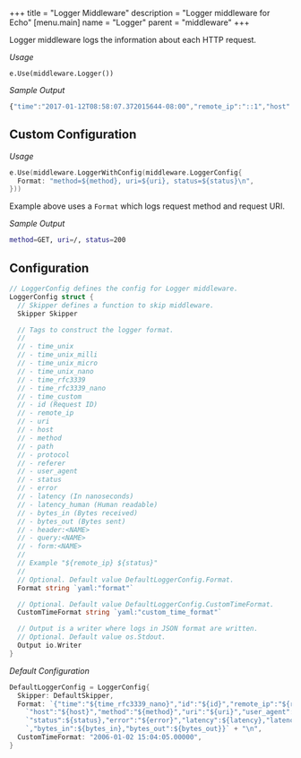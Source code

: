 +++
title = "Logger Middleware"
description = "Logger middleware for Echo"
[menu.main]
  name = "Logger"
  parent = "middleware"
+++

Logger middleware logs the information about each HTTP request.

*Usage*

`e.Use(middleware.Logger())`

*Sample Output*

```js
{"time":"2017-01-12T08:58:07.372015644-08:00","remote_ip":"::1","host":"localhost:1323","method":"GET","uri":"/","status":200,"error":"","latency":14743,"latency_human":"14.743µs","bytes_in":0,"bytes_out":2}
```

## Custom Configuration

*Usage*

```go
e.Use(middleware.LoggerWithConfig(middleware.LoggerConfig{
  Format: "method=${method}, uri=${uri}, status=${status}\n",
}))
```

Example above uses a `Format` which logs request method and request URI.

*Sample Output*

```sh
method=GET, uri=/, status=200
```

## Configuration

```go
// LoggerConfig defines the config for Logger middleware.
LoggerConfig struct {
  // Skipper defines a function to skip middleware.
  Skipper Skipper

  // Tags to construct the logger format.
  //
  // - time_unix
  // - time_unix_milli
  // - time_unix_micro
  // - time_unix_nano
  // - time_rfc3339
  // - time_rfc3339_nano
  // - time_custom
  // - id (Request ID)
  // - remote_ip
  // - uri
  // - host
  // - method
  // - path
  // - protocol
  // - referer
  // - user_agent
  // - status
  // - error
  // - latency (In nanoseconds)
  // - latency_human (Human readable)
  // - bytes_in (Bytes received)
  // - bytes_out (Bytes sent)
  // - header:<NAME>
  // - query:<NAME>
  // - form:<NAME>
  //
  // Example "${remote_ip} ${status}"
  //
  // Optional. Default value DefaultLoggerConfig.Format.
  Format string `yaml:"format"`

  // Optional. Default value DefaultLoggerConfig.CustomTimeFormat.
  CustomTimeFormat string `yaml:"custom_time_format"`

  // Output is a writer where logs in JSON format are written.
  // Optional. Default value os.Stdout.
  Output io.Writer
}
```

*Default Configuration*

```go
DefaultLoggerConfig = LoggerConfig{
  Skipper: DefaultSkipper,
  Format: `{"time":"${time_rfc3339_nano}","id":"${id}","remote_ip":"${remote_ip}",` +
    `"host":"${host}","method":"${method}","uri":"${uri}","user_agent":"${user_agent}",` +
    `"status":${status},"error":"${error}","latency":${latency},"latency_human":"${latency_human}"` +
    `,"bytes_in":${bytes_in},"bytes_out":${bytes_out}}` + "\n",
  CustomTimeFormat: "2006-01-02 15:04:05.00000",
}
```
